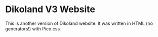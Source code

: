 # Dikoland V3 Website

This is another version of Dikoland website. It was written in HTML (no generators!) with Pico.css
